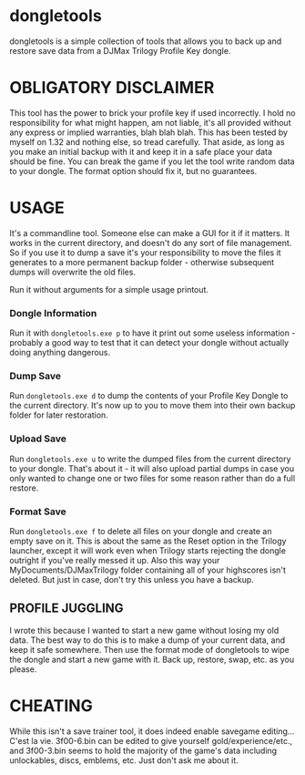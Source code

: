 dongletools
===========

dongletools is a simple collection of tools that allows you to back up and restore save data from a DJMax Trilogy Profile Key dongle.


OBLIGATORY DISCLAIMER
=====================

This tool has the power to brick your profile key if used incorrectly. I hold no responsibility for what might happen, am not liable, it's all provided without any express or implied warranties, blah blah blah. This has been tested by myself on 1.32 and nothing else, so tread carefully.
That aside, as long as you make an initial backup with it and keep it in a safe place your data should be fine. You can break the game if you let the tool write random data to your dongle. The format option should fix it, but no guarantees.


USAGE
=====

It's a commandline tool. Someone else can make a GUI for it if it matters. It works in the current directory, and doesn't do any sort of file management. So if you use it to dump a save it's your responsibility to move the files it generates to a more permanent backup folder - otherwise subsequent dumps will overwrite the old files.

Run it without arguments for a simple usage printout.

### Dongle Information
Run it with `dongletools.exe p` to have it print out some useless information - probably a good way to test that it can detect your dongle without actually doing anything dangerous.

### Dump Save
Run `dongletools.exe d` to dump the contents of your Profile Key Dongle to the current directory. It's now up to you to move them into their own backup folder for later restoration.

### Upload Save
Run `dongletools.exe u` to write the dumped files from the current directory to your dongle. That's about it - it will also upload partial dumps in case you only wanted to change one or two files for some reason rather than do a full restore.

### Format Save
Run `dongletools.exe f` to delete all files on your dongle and create an empty save on it. This is about the same as the Reset option in the Trilogy launcher, except it will work even when Trilogy starts rejecting the dongle outright if you've really messed it up. Also this way your MyDocuments/DJMaxTrilogy folder containing all of your highscores isn't deleted. But just in case, don't try this unless you have a backup.


PROFILE JUGGLING
----------------

I wrote this because I wanted to start a new game without losing my old data. The best way to do this is to make a dump of your current data, and keep it safe somewhere. Then use the format mode of dongletools to wipe the dongle and start a new game with it. Back up, restore, swap, etc. as you please.


CHEATING
========

While this isn't a save trainer tool, it does indeed enable savegame editing... C'est la vie. 3f00-6.bin can be edited to give yourself gold/experience/etc., and 3f00-3.bin seems to hold the majority of the game's data including unlockables, discs, emblems, etc. Just don't ask me about it.

